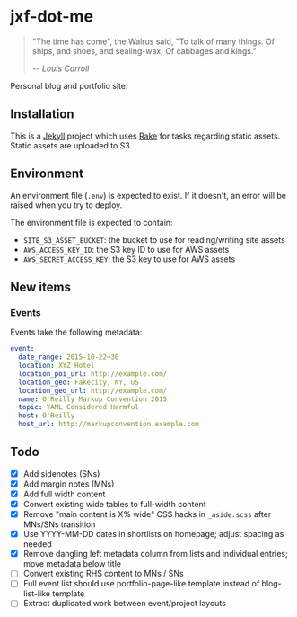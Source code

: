 # jxf-dot-me

> "The time has come", the Walrus said,
>   "To talk of many things.
> Of ships, and shoes, and sealing-wax;
>   Of cabbages and kings."
>
> -- _Louis Carroll_

Personal blog and portfolio site.

## Installation

This is a [Jekyll](http://jekyllrb.com) project which uses [Rake](https://github.com/ruby/rake)
for tasks regarding static assets. Static assets are uploaded to S3.

## Environment

An environment file (`.env`) is expected to exist. If it doesn't, an error will be raised when you try to deploy.

The environment file is expected to contain:

  * `SITE_S3_ASSET_BUCKET`: the bucket to use for reading/writing site assets
  * `AWS_ACCESS_KEY_ID`: the S3 key ID to use for AWS assets
  * `AWS_SECRET_ACCESS_KEY`: the S3 key to use for AWS assets

## New items

### Events

Events take the following metadata:

```yaml
event:
  date_range: 2015-10-22⋯30
  location: XYZ Hotel
  location_poi_url: http://example.com/
  location_geo: Fakecity, NY, US
  location_geo_url: http://example.com/
  name: O'Reilly Markup Convention 2015
  topic: YAML Considered Harmful
  host: O'Reilly
  host_url: http://markupconvention.example.com
```

## Todo

- [X] Add sidenotes (SNs)
- [X] Add margin notes (MNs)
- [X] Add full width content
- [X] Convert existing wide tables to full-width content
- [X] Remove "main content is X% wide" CSS hacks in `_aside.scss` after MNs/SNs transition
- [X] Use YYYY-MM-DD dates in shortlists on homepage; adjust spacing as needed
- [X] Remove dangling left metadata column from lists and individual entries; move metadata below title
- [ ] Convert existing RHS content to MNs / SNs
- [ ] Full event list should use portfolio-page-like template instead of blog-list-like template
- [ ] Extract duplicated work between event/project layouts
